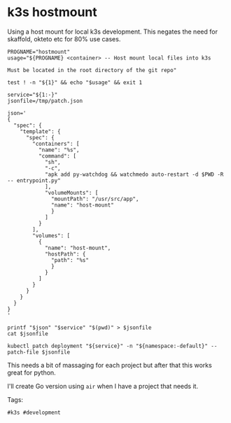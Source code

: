 # k3s hostmount

Using a host mount for local k3s development. This negates the need 
for skaffold, okteto etc for 80% use cases.

```shell
PROGNAME="hostmount"
usage="${PROGNAME} <container> -- Host mount local files into k3s

Must be located in the root directory of the git repo"

test ! -n "${1}" && echo "$usage" && exit 1

service="${1:-}"
jsonfile=/tmp/patch.json

json='
{
  "spec": {
    "template": {
      "spec": {
        "containers": [
          "name": "%s",
          "command": [
            "sh",
            "-c",
            "apk add py-watchdog && watchmedo auto-restart -d $PWD -R -- entrypoint.py"
            ],
            "volumeMounts": [
              "mountPath": "/usr/src/app",
              "name": "host-mount"
              }
            ]
          }
        ],
        "volumes": [
          {
            "name": "host-mount",
            "hostPath": {
              "path": "%s"
              }
            }
          ]
        }
      }
    }
  }
}
'

printf "$json" "$service" "$(pwd)" > $jsonfile 
cat $jsonfile

kubectl patch deployment "${service}" -n "${namespace:-default}" --patch-file $jsonfile
```

This needs a bit of massaging for each project but  after that this works great for python.

I'll create Go version using `air` when I have a project that needs it.

Tags:

    #k3s #development
